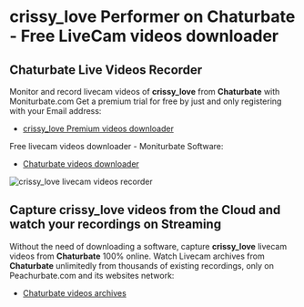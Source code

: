 # crissy_love Performer on Chaturbate - Free LiveCam videos downloader

## Chaturbate Live Videos Recorder

Monitor and record livecam videos of **crissy_love** from **Chaturbate** with Moniturbate.com
Get a premium trial for free by just and only registering with your Email address:
* [crissy_love Premium videos downloader](https://moniturbate.com/request-demo-licence-key.html)

Free livecam videos downloader - Moniturbate Software:
* [Chaturbate videos downloader](https://moniturbate.com/moniturbate-download-software.html)

![crissy_love livecam videos recorder](https://peachurnet.com/templates/moniturbate-software.png)


## Capture crissy_love videos from the Cloud and watch your recordings on Streaming

Without the need of downloading a software, capture **crissy_love** livecam videos from **Chaturbate** 100% online.
Watch Livecam archives from **Chaturbate** unlimitedly from thousands of existing recordings, only on Peachurbate.com and its websites network:
* [Chaturbate videos archives](https://peachurnet.com/)